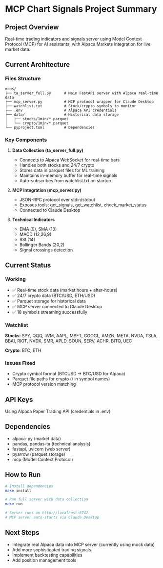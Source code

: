 # MCP Chart Signals Project Summary

## Project Overview
Real-time trading indicators and signals server using Model Context Protocol (MCP) for AI assistants, with Alpaca Markets integration for live market data.

## Current Architecture

### Files Structure
```
mcps/
├── ta_server_full.py      # Main FastAPI server with Alpaca real-time data
├── mcp_server.py          # MCP protocol wrapper for Claude Desktop
├── watchlist.txt          # Stock/crypto symbols to monitor
├── .env                   # Alpaca API credentials
├── data/                  # Historical data storage
│   ├── stocks/1min/*.parquet
│   └── crypto/1min/*.parquet
└── pyproject.toml         # Dependencies
```

### Key Components

1. **Data Collection (ta_server_full.py)**
   - Connects to Alpaca WebSocket for real-time bars
   - Handles both stocks and 24/7 crypto
   - Stores data in parquet files for ML training
   - Maintains in-memory buffer for real-time signals
   - Auto-subscribes from watchlist.txt on startup

2. **MCP Integration (mcp_server.py)**
   - JSON-RPC protocol over stdin/stdout
   - Exposes tools: get_signals, get_watchlist, check_market_status
   - Connected to Claude Desktop

3. **Technical Indicators**
   - EMA (9), SMA (10)
   - MACD (12,26,9)
   - RSI (14)
   - Bollinger Bands (20,2)
   - Signal crossings detection

## Current Status

### Working
- ✅ Real-time stock data (market hours + after-hours)
- ✅ 24/7 crypto data (BTC/USD, ETH/USD)
- ✅ Parquet storage for historical data
- ✅ MCP server connected to Claude Desktop
- ✅ 18 symbols streaming successfully

### Watchlist
**Stocks**: SPY, QQQ, IWM, AAPL, MSFT, GOOGL, AMZN, META, NVDA, TSLA, BBAI, RIOT, NVDX, SMR, APLD, SOUN, SERV, ACHR, BITQ, UEC

**Crypto**: BTC, ETH

### Issues Fixed
- Crypto symbol format (BTCUSD → BTC/USD for Alpaca)
- Parquet file paths for crypto (/ in symbol names)
- MCP protocol version matching

## API Keys
Using Alpaca Paper Trading API (credentials in .env)

## Dependencies
- alpaca-py (market data)
- pandas, pandas-ta (technical analysis)
- fastapi, uvicorn (web server)
- pyarrow (parquet storage)
- mcp (Model Context Protocol)

## How to Run
```bash
# Install dependencies
make install

# Run full server with data collection
make run

# Server runs on http://localhost:8742
# MCP server auto-starts via Claude Desktop
```

## Next Steps
- Integrate real Alpaca data into MCP server (currently using mock data)
- Add more sophisticated trading signals
- Implement backtesting capabilities
- Add position management tools